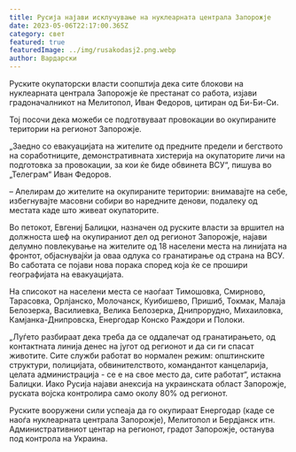 ```yaml
---
title: Русија најави исклучување на нуклеарната централа Запорожје
date: 2023-05-06T22:17:00.365Z
category: свет
featured: true
featuredImage: ../img/rusakodasj2.png.webp
author: Вардарски
---
```


Руските окупаторски власти соопштија дека сите блокови на нуклеарната централа Запорожје ќе престанат со работа, изјави градоначалникот на Мелитопол, Иван Федоров, цитиран од Би-Би-Си.

Тој посочи дека можеби се подготвуваат провокации во окупираните територии на регионот Запорожје.

„Заедно со евакуацијата на жителите од предните предели и бегството на соработниците, демонстративната хистерија на окупаторите личи на подготовка за провокации, за кои ќе биде обвинета ВСУ“, пишува во „Телеграм“ Иван Федоров.

– Апелирам до жителите на окупираните територии: внимавајте на себе, избегнувајте масовни собири во наредните денови, подалеку од местата каде што живеат окупаторите.

Во петокот, Евгениј Балицки, назначен од руските власти за вршител на должноста шеф на окупираниот дел од регионот Запорожје, најави делумно повлекување на жителите од 18 населени места на линијата на фронтот, објаснувајќи ја оваа одлука со гранатирање од страна на ВСУ. Во саботата се појави нова порака според која ќе се прошири географијата на евакуацијата.

На списокот на населени места се наоѓаат Тимошовка, Смирново, Тарасовка, Орлјанско, Молочанск, Куибишево, Пришиб, Токмак, Малаја Белозерка, Василиевка, Велика Белозерка, Днипрорудно, Михаиловка, Камјанка-Днипровска, Енергодар Конско Раждори и Полоки.

„Луѓето разбираат дека треба да се оддалечат од гранатирањето, од контактната линија денес на југот од регионот и да си ги спасат животите. Сите служби работат во нормален режим: општинските структури, полицијата, обвинителството, командантот канцеларија, целата администрација - се е на свое место да, сите работат“, истакна Балицки.
Иако Русија најави анексија на украинската област Запорожје, руската војска контролира само околу 80% од регионот.

Руските вооружени сили успеаја да го окупираат Енергодар (каде се наоѓа нуклеарната централа Запорожје), Мелитопол и Бердјанск итн. Административниот центар на регионот, градот Запорожје, останува под контрола на Украина.
